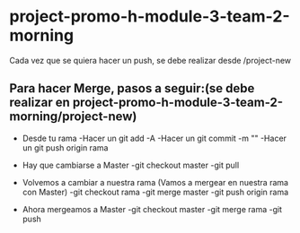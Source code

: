 # project-promo-h-module-3-team-2-morning

Cada vez que se quiera hacer un push, se debe realizar desde /project-new

## Para hacer Merge, pasos a seguir:(se debe realizar en project-promo-h-module-3-team-2-morning/project-new)

* Desde tu rama -Hacer un git add -A -Hacer un git commit -m "" -Hacer un git push origin rama

* Hay que cambiarse a Master -git checkout master -git pull

* Volvemos a cambiar a nuestra rama (Vamos a mergear en nuestra rama con Master) -git checkout rama -git merge master -git push origin rama

* Ahora mergeamos a Master -git checkout master -git merge rama -git push

